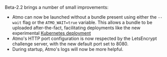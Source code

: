 Beta-2.2 brings a number of small improvements:

- Atmo can now be launched without a bundle present using either the `--wait` flag or the `ATMO_WAIT=true` variable. This allows a bundle to be uploaded after-the-fact, facilitating deployments like the new experimental [Kubernetes deployment](https://github.com/suborbital/atmo-k8s-helm)
- Atmo's HTTP port configuration is now respected by the LetsEncrypt challenge server, with the new default port set to 8080.
- During startup, Atmo's logs will now be more helpful.